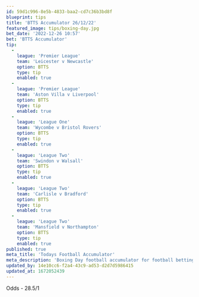 ```yaml
---
id: 59d1c996-8e5b-4833-baa2-cd7c36b3bd8f
blueprint: tips
title: 'BTTS Accumulator 26/12/22'
featured_image: tips/boxing-day.jpg
bet_date: '2022-12-26 10:57'
bet: 'BTTS Accumulator'
tip:
  -
    league: 'Premier League'
    team: 'Leicester v Newcastle'
    option: BTTS
    type: tip
    enabled: true
  -
    league: 'Premier League'
    team: 'Aston Villa v Liverpool'
    option: BTTS
    type: tip
    enabled: true
  -
    league: 'League One'
    team: 'Wycombe v Bristol Rovers'
    option: BTTS
    type: tip
    enabled: true
  -
    league: 'League Two'
    team: 'Swindon v Walsall'
    option: BTTS
    type: tip
    enabled: true
  -
    league: 'League Two'
    team: 'Carlisle v Bradford'
    option: BTTS
    type: tip
    enabled: true
  -
    league: 'League Two'
    team: 'Mansfield v Northampton'
    option: BTTS
    type: tip
    enabled: true
published: true
meta_title: 'Todays Football Accumulator'
meta_description: 'Boxing Day football accumulator for football betting tips and for people who like to bet on the football on bet365 and sky bet etc'
updated_by: 14e10cc6-f2a4-43c9-ad53-d2d7d5986415
updated_at: 1672052439
---
```

Odds - 28.5/1